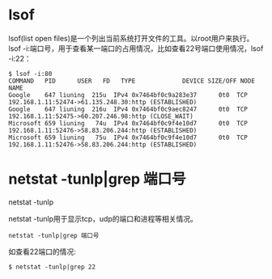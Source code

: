# lsof
lsof(list open files)是一个列出当前系统打开文件的工具。以root用户来执行。
lsof -i:端口号，用于查看某一端口的占用情况，比如查看22号端口使用情况，lsof -i:22：
``` 
$ lsof -i:80
COMMAND   PID      USER   FD   TYPE             DEVICE SIZE/OFF NODE NAME
Google    647 liuning  215u  IPv4 0x7464bf0c9a283e37      0t0  TCP 192.168.1.11:52474->61.135.248.30:http (ESTABLISHED)
Google    647 liuning  216u  IPv4 0x7464bf0c9aec8247      0t0  TCP 192.168.1.11:52475->60.207.246.98:http (CLOSE_WAIT)
Microsoft 659 liuning   74u  IPv4 0x7464bf0c9f4e10d7      0t0  TCP 192.168.1.11:52476->58.83.206.244:http (ESTABLISHED)
Microsoft 659 liuning   75u  IPv4 0x7464bf0c9f4e10d7      0t0  TCP 192.168.1.11:52476->58.83.206.244:http (ESTABLISHED)
```
# netstat -tunlp|grep 端口号
netstat -tunlp

netstat -tunlp用于显示tcp，udp的端口和进程等相关情况。
```
netstat -tunlp|grep 端口号
```
如查看22端口的情况:
```
$ netstat -tunlp|grep 22
```
 
